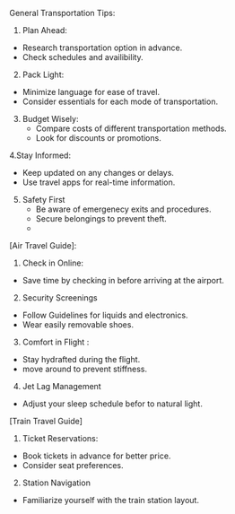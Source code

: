 General Transportation Tips:
1. Plan Ahead:
 - Research transportation option in advance.
 - Check schedules and availibility.

2. Pack Light:
 - Minimize language for ease of travel.
 - Consider essentials for each mode of transportation.

3. Budget Wisely:
   - Compare costs of different transportation methods.
   - Look for discounts or promotions.

4.Stay Informed:
 - Keep updated on any changes or delays.
 - Use travel apps for real-time information.

5. Safety First
   - Be aware of emergenecy exits and procedures.
   - Secure belongings to prevent theft.
   - 
[Air Travel Guide]:

1. Check in Online:
 - Save time by checking in before arriving at the airport.

2. Security Screenings
- Follow Guidelines for liquids and electronics.
- Wear easily removable shoes.

3. Comfort in Flight :
 - Stay hydrafted during the flight.
 - move around to prevent stiffness.

4. Jet Lag Management
- Adjust your sleep schedule befor to natural light.

[Train Travel Guide]
1. Ticket Reservations:
 - Book tickets in advance for better price.
 - Consider seat preferences.

2. Station Navigation
 - Familiarize yourself with the train station layout.
